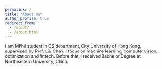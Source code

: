 ```yaml
---
permalink: /
title: "About me"
author_profile: true
redirect_from: 
  - /about/
  - /about.html
---
```


I am MPhil student in CS department, City University of Hong Kong, supervised by [Prof. Liu Chen](https://liuchen1993.cn/). I focus on machine learning, computer vision, optimization and fintech. Before that, I received Bachelor Degree at Northeastern University, China.

